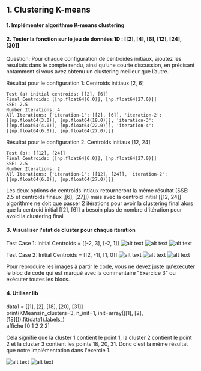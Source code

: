## 1. Clustering K-means
#### 1. Implémenter algorithme K-means clustering

#### 2. Tester la fonction sur le jeu de données 1D : [[2], [4], [6], [12], [24], [30]]
Question: Pour chaque configuration de centroides initiaux, ajoutez les résultats dans le compte rendu,    ainsi qu’une courte discussion, en précisant notamment si vous avez obtenu un clustering meilleur que l’autre.

Résultat pour le configuration 1: Centroids initiaux [2, 6]
```
Test (a) initial centroids: [[2], [6]]
Final Centroids: [[np.float64(6.0)], [np.float64(27.0)]]
SSE: 2.5
Number Iterations: 4
All Iterations: {'iteration-1': [[2], [6]], 'iteration-2': [[np.float64(3.0)], [np.float64(18.0)]], 'iteration-3': [[np.float64(4.0)], [np.float64(22.0)]], 'iteration-4': [[np.float64(6.0)], [np.float64(27.0)]]}
```

Résultat pour le configuration 2: Centroids initiaux [12, 24]
```
Test (b): [[12], [24]]
Final Centroids: [[np.float64(6.0)], [np.float64(27.0)]]
SSE: 2.5
Number Iterations: 2
All Iterations: {'iteration-1': [[12], [24]], 'iteration-2': [[np.float64(6.0)], [np.float64(27.0)]]}
```

Les deux options de centroids intiaux retourneront la même résultat (SSE: 2.5 et centroids finaux [[6], [27]]) mais avec la centroid initial [[12, 24]] algorithme ne doit que passer 2 itérations pour 
avoir la clustering final alors que la centroid initial [[2], [6]] a besoin plus de nombre d'itération
pour avoid la clustering final
#### 3. Visualiser l'état de cluster pour chaque itération
Test Case 1: Initial Centroids = [[-2, 3], [-2, 1]]
![alt text](image.png)
![alt text](image-1.png)
![alt text](image-2.png)

Test Case 2: Initial Centroids = [[2, -1], [1, 0]]
![alt text](image-3.png)
![alt text](image-4.png)
![alt text](image-5.png)

Pour reproduire les images à partir le code, vous ne devez juste qu'exécuter le bloc de code qui est
marqué avec la commentaire "Exercice 3" ou exécuter toutes les blocs.

#### 4. Utiliser lib
data1 = [[1], [2], [18], [20], [31]]  
print(KMeans(n_clusters=3, n_init=1, init=array([[1], [2], [18]])).fit(data1).labels_)  
affiche [0 1 2 2 2]  

Cela signifie que la cluster 1 contient le point 1, la cluster 2 contient le point 2 et la cluster 3
contient les points 18, 20, 31. Donc c'est la même résultat que notre implémentation dans l'exercie 1.


![alt text](image-6.png)
![alt text](image-7.png)